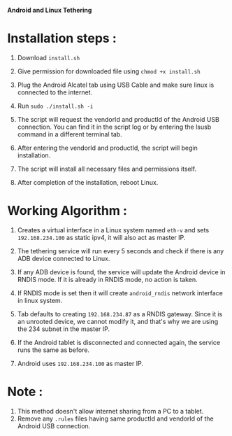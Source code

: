 **Android and Linux Tethering**

# **Installation steps :**

1.  Download ```install.sh```

2.  Give permission for downloaded file using ```chmod +x install.sh```

3.  Plug the Android Alcatel tab using USB Cable and make sure linux is connected to the internet.

4.  Run ```sudo ./install.sh -i```

5.  The script will request the vendorId and productId of the Android USB connection. You can find it in the script log or by entering the lsusb command in a different terminal tab.

6.  After entering the vendorId and productId, the script will begin installation.

7.  The script will install all necessary files and permissions itself.

8.  After completion of the installation, reboot Linux.

# **Working Algorithm :**

1.  Creates a virtual interface in a Linux system named ```eth-v``` and sets ```192.168.234.100``` as static ipv4, it will also act as master IP.

2.  The tethering service will run every 5 seconds and check if there is any ADB device connected to Linux.

3.  If any ADB device is found, the service will update the Android device in RNDIS mode. If it is already in RNDIS mode, no action is taken.

4.  If RNDIS mode is set then it will create ```android_rndis``` network interface in linux system.

5. Tab defaults to creating ```192.168.234.87``` as a RNDIS gateway. Since it is an unrooted device, we cannot modify it, and that's why we are using the 234 subnet in the master IP.

6.  If the Android tablet is disconnected and connected again, the service runs the same as before.

7.  Android uses ```192.168.234.100``` as master IP.

# **Note :**
1.  This method doesn't allow internet sharing from a PC to a tablet.
2.  Remove any ```.rules``` files having same productId and vendorId of the Android USB connection.
